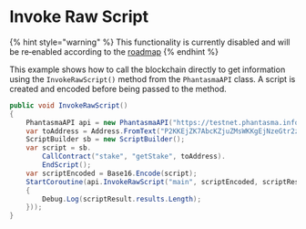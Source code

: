 # Invoke Raw Script

{% hint style="warning" %}
This functionality is currently disabled and will be re‑enabled according to the [roadmap](https://phantasma.info/blockchain#roadmap)
{% endhint %}

This example shows how to call the blockchain directly to get information using the `InvokeRawScript()` method from the `PhantasmaAPI` class. A script is created and encoded before being passed to the method.

```csharp
public void InvokeRawScript()
{
    PhantasmaAPI api = new PhantasmaAPI("https://testnet.phantasma.info/rpc");
    var toAddress = Address.FromText("P2KKEjZK7AbcKZjuZMsWKKgEjNzeGtr2zBiV7qYJHxNXvUa");
    ScriptBuilder sb = new ScriptBuilder();
    var script = sb.
        CallContract("stake", "getStake", toAddress).
        EndScript();
    var scriptEncoded = Base16.Encode(script);
    StartCoroutine(api.InvokeRawScript("main", scriptEncoded, scriptResult =>
    {
        Debug.Log(scriptResult.results.Length);
    }));
}
```
